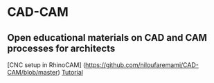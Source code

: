 # CAD-CAM
Open educational materials on CAD and CAM processes for architects
---
[CNC setup in RhinoCAM] (https://github.com/niloufaremami/CAD-CAM/blob/master)
[Tutorial](https://github.com/baharmon/geospatial-modeling-course/blob/master/digital-fabrication.md)
